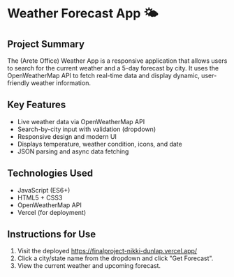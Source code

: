 # Weather Forecast App 🌤️

## Project Summary
The (Arete Office) Weather App is a responsive application that allows users to search for the current weather and a 5-day forecast by city. It uses the OpenWeatherMap API to fetch real-time data and display dynamic, user-friendly weather information.

## Key Features
- Live weather data via OpenWeatherMap API
- Search-by-city input with validation (dropdown)
- Responsive design and modern UI
- Displays temperature, weather condition, icons, and date
- JSON parsing and async data fetching

## Technologies Used
- JavaScript (ES6+)
- HTML5 + CSS3
- OpenWeatherMap API
- Vercel (for deployment)

## Instructions for Use
1. Visit the deployed https://finalproject-nikki-dunlap.vercel.app/
2. Click a city/state name from the dropdown and click "Get Forecast".
3. View the current weather and upcoming forecast.
